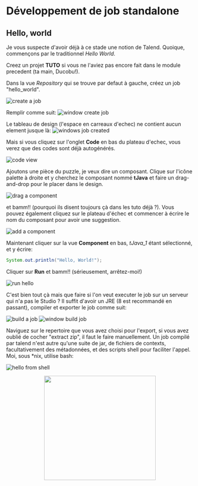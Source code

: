 # Développement de job standalone

## Hello, world

Je vous suspecte d'avoir déjà à ce stade une notion de Talend. Quoique, commençons par le traditionnel *Hello World*.

Creez un projet **TUTO** si vous ne l'aviez pas encore fait dans le module precedent (ta main, Ducobu!).

Dans la vue *Repository* qui se trouve par defaut à gauche, créez un job "hello_world".

![create a job](images/create-job.png)

Remplir comme suit:
![window create job](images/window-create-job.png)

Le tableau de design (l'espace en carreaux d'echec) ne contient aucun element jusque là:
![windows job created](images/job-created.png)

Mais si vous cliquez sur l'onglet **Code** en bas du plateau d'echec, vous verez que des codes sont déjà autogénérés.

![code view](images/code-view.png)

Ajoutons une pièce du puzzle, je veux dire un composant. Clique sur l'icône palette à droite et y cherchez le composant nommé **tJava** et faire un drag-and-drop pour le placer dans le design.

![drag a component](images/drag-a-component.png)

et bamm!! (pourquoi ils disent toujours çà dans les tuto déjà ?). Vous pouvez également cliquez sur le plateau d'échec et commencer à écrire le nom du composant pour avoir une suggestion.

![add a component](images/add-component.png)

Maintenant cliquer sur la vue **Component** en bas, *tJava_1* étant sélectionné, et y écrire:

```java
System.out.println("Hello, World!");
```

Cliquer sur **Run** et bamm!! (sérieusement, arrêtez-moi!)

![run hello](images/run-hello.png)

C'est bien tout çà mais que faire si l'on veut executer le job sur un serveur qui n'a pas le Studio ? Il suffit d'avoir un JRE (8 est recommandé en passant), compiler et exporter le job comme suit:

![build a job](images/build-job.png)
![window build job](images/build-job-2.png)

Naviguez sur le repertoire que vous avez choisi pour l'export, si vous avez oublié de cocher "extract zip", il faut le faire manuellement. Un job compilé par talend n'est autre qu'une suite de jar, de fichiers de contexts, facultativement des métadonnées, et des scripts shell pour faciliter l'appel.
Moi, sous *nix, utilise bash:

![hello from shell](images/run-hello-world.png)
<p align="center">
  <img width="300" height="280" src="images/first-hello-world-meme.png">
</p>
